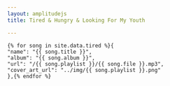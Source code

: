 ```yaml
---
layout: amplitudejs
title: Tired & Hungry & Looking For My Youth 

---
```


    {% for song in site.data.tired %}{
    "name": "{{ song.title }}",
	"album": "{{ song.album }}",
    "url": "/{{ song.playlist }}/{{ song.file }}.mp3",
    "cover_art_url": "../img/{{ song.playlist }}.png"
    },{% endfor %}